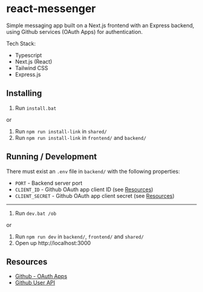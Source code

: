 # react-messenger

Simple messaging app built on a Next.js frontend with an Express backend, using Github services (OAuth Apps) for authentication.

Tech Stack:
- Typescript
- Next.js (React)
- Tailwind CSS
- Express.js

## Installing

1. Run `install.bat`

or

1. Run `npm run install-link` in `shared/`
2. Run `npm run install-link` in `frontend/` and `backend/`

## Running / Development

There must exist an `.env` file in `backend/` with the following properties:
- `PORT` - Backend server port
- `CLIENT_ID` - Github OAuth app client ID (see [Resources](#Resources))
- `CLIENT_SECRET` - Github OAuth app client secret (see [Resources](#Resources))

---

1. Run `dev.bat /ob`

or

1. Run `npm run dev` in `backend/`, `frontend/` and `shared/`
2. Open up http://localhost:3000

## Resources

- [Github - OAuth Apps](https://docs.github.com/en/apps/oauth-apps)
- [Github User API](https://docs.github.com/en/rest/users?apiVersion=2022-11-28)
